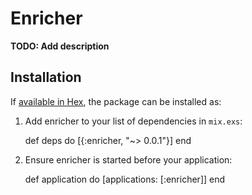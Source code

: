 # Enricher

**TODO: Add description**

## Installation

If [available in Hex](https://hex.pm/docs/publish), the package can be installed as:

  1. Add enricher to your list of dependencies in `mix.exs`:

        def deps do
          [{:enricher, "~> 0.0.1"}]
        end

  2. Ensure enricher is started before your application:

        def application do
          [applications: [:enricher]]
        end


